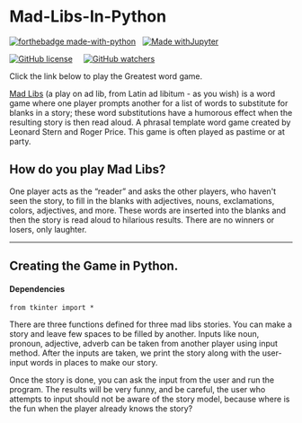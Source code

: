 # Mad-Libs-In-Python

[![forthebadge made-with-python](http://ForTheBadge.com/images/badges/made-with-python.svg)](https://www.python.org/) &nbsp; [![Made withJupyter](https://img.shields.io/badge/Made%20with-Jupyter-orange?style=for-the-badge&logo=Jupyter)](https://jupyter.org/)

[![GitHub license](https://img.shields.io/github/license/Naereen/StrapDown.js.svg)](https://github.com/dhakalnirajan/Mad-Libs-In-Python/blob/main/License) &nbsp;  &nbsp; [![GitHub watchers](https://img.shields.io/github/watchers/Naereen/StrapDown.js.svg?style=social&label=Watch&maxAge=2592000)](https://github.com/dhakalnirajan/Mad-Libs-In-Python)

Click the link below to play the Greatest word game.

[Mad Libs](https://www.madlibs.com) (a play on ad lib, from Latin ad libitum - as you wish) is a word game where one player prompts another for a list of words to substitute for blanks in a story; these word substitutions have a humorous effect when the resulting story is then read aloud. A phrasal  template word game created by Leonard Stern and Roger Price. This game is often played as pastime or at party.

## How do you play Mad Libs?

One player acts as the “reader” and asks the other players, who haven't seen the story, to fill in the blanks with adjectives, nouns, exclamations, colors, adjectives, and more. These words are inserted into the blanks and then the story is read aloud to hilarious results. There are no winners or losers, only laughter.


---


## Creating the Game in Python.

#### Dependencies 
    from tkinter import *

There are three functions defined for three mad libs stories. You can make a story and leave few spaces to be filled by another. Inputs like noun, pronoun, adjective, adverb can be taken from another player using input method. After the inputs are taken, we print the story along with the user-input words in places to make our story.

Once the story is done, you can ask the input from the user and run the program. The results will be very funny, and be careful, the user who attempts to input should not be aware of the story model, because where is the fun when the player already knows the story?
